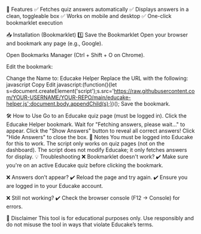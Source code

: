 🚀 Features
✅ Fetches quiz answers automatically
✅ Displays answers in a clean, toggleable box
✅ Works on mobile and desktop
✅ One-click bookmarklet execution

📥 Installation (Bookmarklet)
1️⃣ Save the Bookmarklet
Open your browser and bookmark any page (e.g., Google).

Open Bookmarks Manager (Ctrl + Shift + O on Chrome).

Edit the bookmark:

Change the Name to: Educake Helper
Replace the URL with the following:
javascript
Copy
Edit
javascript:(function(){let s=document.createElement('script');s.src='https://raw.githubusercontent.com/YOUR-USERNAME/YOUR-REPO/main/educake-helper.js';document.body.appendChild(s);})();
Save the bookmark.

🛠 How to Use
Go to an Educake quiz page (must be logged in).
Click the Educake Helper bookmark.
Wait for "Fetching answers, please wait..." to appear.
Click the "Show Answers" button to reveal all correct answers!
Click "Hide Answers" to close the box.
📝 Notes
You must be logged into Educake for this to work.
The script only works on quiz pages (not on the dashboard).
The script does not modify Educake; it only fetches answers for display.
💡 Troubleshooting
❌ Bookmarklet doesn't work?
✔️ Make sure you're on an active Educake quiz before clicking the bookmark.

❌ Answers don’t appear?
✔️ Reload the page and try again.
✔️ Ensure you are logged in to your Educake account.

❌ Still not working?
✔️ Check the browser console (F12 → Console) for errors.

📜 Disclaimer
This tool is for educational purposes only.
Use responsibly and do not misuse the tool in ways that violate Educake’s terms.

